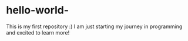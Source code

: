 # hello-world-
This is my first repository :) 
I am just starting my journey in programming and excited to learn more! 
